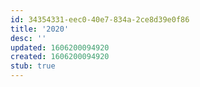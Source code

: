 ```yaml
---
id: 34354331-eec0-40e7-834a-2ce8d39e0f86
title: '2020'
desc: ''
updated: 1606200094920
created: 1606200094920
stub: true
---
```


